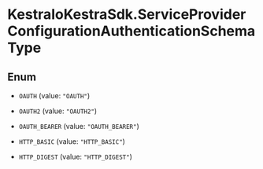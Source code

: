 # KestraIoKestraSdk.ServiceProviderConfigurationAuthenticationSchemaType

## Enum


* `OAUTH` (value: `"OAUTH"`)

* `OAUTH2` (value: `"OAUTH2"`)

* `OAUTH_BEARER` (value: `"OAUTH_BEARER"`)

* `HTTP_BASIC` (value: `"HTTP_BASIC"`)

* `HTTP_DIGEST` (value: `"HTTP_DIGEST"`)


